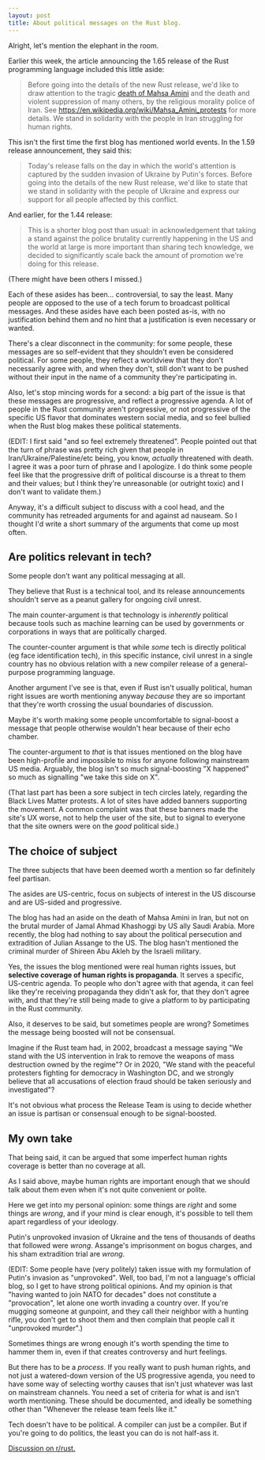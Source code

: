 ```yaml
---
layout: post
title: About political messages on the Rust blog.
---
```


Alright, let's mention the elephant in the room.

Earlier this week, the article announcing the 1.65 release of the Rust programming language included this little aside:

> Before going into the details of the new Rust release, we'd like to draw attention to the tragic [death of Mahsa Amini](https://en.wikipedia.org/wiki/Death_of_Mahsa_Amini) and the death and violent suppression of many others, by the religious morality police of Iran. See https://en.wikipedia.org/wiki/Mahsa_Amini_protests for more details. We stand in solidarity with the people in Iran struggling for human rights.

This isn't the first time the first blog has mentioned world events. In the 1.59 release announcement, they said this:

> Today's release falls on the day in which the world's attention is captured by the sudden invasion of Ukraine by Putin's forces. Before going into the details of the new Rust release, we'd like to state that we stand in solidarity with the people of Ukraine and express our support for all people affected by this conflict.

And earlier, for the 1.44 release:

> This is a shorter blog post than usual: in acknowledgement that taking a stand against the police brutality currently happening in the US and the world at large is more important than sharing tech knowledge, we decided to significantly scale back the amount of promotion we're doing for this release.

(There might have been others I missed.)

Each of these asides has been... controversial, to say the least. Many people are opposed to the use of a tech forum to broadcast political messages. And these asides have each been posted as-is, with no justification behind them and no hint that a justification is even necessary or wanted.

There's a clear disconnect in the community: for some people, these messages are so self-evident that they shouldn't even be considered political. For some people, they reflect a worldview that they don't necessarily agree with, and when they don't, still don't want to be pushed without their input in the name of a community they're participating in.

Also, let's stop mincing words for a second: a big part of the issue is that these messages are progressive, and reflect a progressive agenda. A lot of people in the Rust community aren't progressive, or not progressive of the specific US flavor that dominates western social media, and so feel bullied when the Rust blog makes these political statements.

(EDIT: I first said "and so feel extremely threatened". People pointed out that the turn of phrase was pretty rich given that people in Iran/Ukraine/Palestine/etc being, you know, *actually* threatened with death. I agree it was a poor turn of phrase and I apologize. I do think some people feel like that the progressive drift of political discourse is a threat to them and their values; but I think they're unreasonable (or outright toxic) and I don't want to validate them.)

Anyway, it's a difficult subject to discuss with a cool head, and the community has retreaded arguments for and against ad nauseam. So I thought I'd write a short summary of the arguments that come up most often.


## Are politics relevant in tech?

Some people don't want any political messaging at all.

They believe that Rust is a technical tool, and its release announcements shouldn't serve as a peanut gallery for ongoing civil unrest.

The main counter-argument is that technology is *inherently* political because tools such as machine learning can be used by governments or corporations in ways that are politically charged.

The counter-counter argument is that while *some* tech is directly political (eg face identification tech), in this specific instance, civil unrest in a single country has no obvious relation with a new compiler release of a general-purpose programming language.

Another argument I've see is that, even if Rust isn't usually political, human right issues are worth mentioning anyway *because* they are so important that they're worth crossing the usual boundaries of discussion.

Maybe it's worth making some people uncomfortable to signal-boost a message that people otherwise wouldn't hear because of their echo chamber.

The counter-argument to *that* is that issues mentioned on the blog have been high-profile and impossible to miss for anyone following mainstream US media. Arguably, the blog isn't so much signal-boosting "X happened" so much as signalling "we take this side on X".

(That last part has been a sore subject in tech circles lately, regarding the Black Lives Matter protests. A lot of sites have added banners supporting the movement. A common complaint was that these banners made the site's UX worse, not to help the user of the site, but to signal to everyone that the site owners were on the *good* political side.)


## The choice of subject

The three subjects that have been deemed worth a mention so far definitely feel partisan.

The asides are US-centric, focus on subjects of interest in the US discourse and are US-sided and progressive.

The blog has had an aside on the death of Mahsa Amini in Iran, but not on the brutal murder of Jamal Ahmad Khashoggi by US ally Saudi Arabia. More recently, the blog had nothing to say about the political persecution and extradition of Julian Assange to the US. The blog hasn't mentioned the criminal murder of Shireen Abu Akleh by the Israeli military.

Yes, the issues the blog mentioned were real human rights issues, but **selective coverage of human rights is propaganda**. It serves a specific, US-centric agenda. To people who don't agree with that agenda, it can feel like they're receiving propaganda they didn't ask for, that they don't agree with, and that they're still being made to give a platform to by participating in the Rust community.

Also, it deserves to be said, but sometimes people are wrong? Sometimes the message being boosted will not be consensual.

Imagine if the Rust team had, in 2002, broadcast a message saying "We stand with the US intervention in Irak to remove the weapons of mass destruction owned by the regime"? Or in 2020, "We stand with the peaceful protesters fighting for democracy in Washington DC, and we strongly believe that all accusations of election fraud should be taken seriously and investigated"?

It's not obvious what process the Release Team is using to decide whether an issue is partisan or consensual enough to be signal-boosted.


## My own take

That being said, it can be argued that some imperfect human rights coverage is better than no coverage at all.

As I said above, maybe human rights are important enough that we should talk about them even when it's not quite convenient or polite.

Here we get into my personal opinion: some things are *right* and some things are *wrong*, and if your mind is clear enough, it's possible to tell them apart regardless of your ideology.

Putin's unprovoked invasion of Ukraine and the tens of thousands of deaths that followed were *wrong*. Assange's imprisonment on bogus charges, and his sham extradition trial are *wrong*.

(EDIT: Some people have (very politely) taken issue with my formulation of Putin's invasion as "unprovoked". Well, too bad, I'm not a language's official blog, so I get to have strong political opinions. And my opinion is that "having wanted to join NATO for decades" does not constitute a "provocation", let alone one worth invading a country over. If you're mugging someone at gunpoint, and they call their neighbor with a hunting rifle, you don't get to shoot them and then complain that people call it "unprovoked murder".)

Sometimes things are wrong enough it's worth spending the time to hammer them in, even if that creates controversy and hurt feelings.

But there has to be a *process*. If you really want to push human rights, and not just a watered-down version of the US progressive agenda, you need to have some way of selecting worthy causes that isn't just whatever was last on mainstream channels. You need a set of criteria for what is and isn't worth mentioning. These should be documented, and ideally be something other than "Whenever the release team feels like it."

Tech doesn't have to be political. A compiler can just be a compiler. But if you're going to do politics, the least you can do is not half-ass it.

[Discussion on r/rust.](https://www.reddit.com/r/rust/comments/ymrpah/about_political_messages_on_the_rust_blog/)
